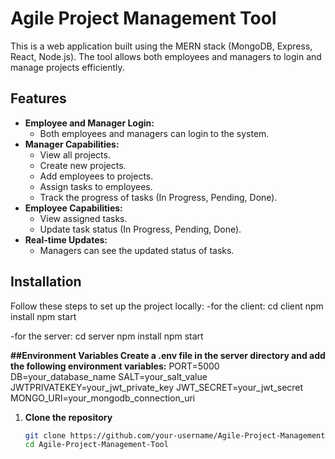 # Agile Project Management Tool

This is a web application built using the MERN stack (MongoDB, Express, React, Node.js). The tool allows both employees and managers to login and manage projects efficiently.

## Features
- **Employee and Manager Login:**
  - Both employees and managers can login to the system.
- **Manager Capabilities:**
  - View all projects.
  - Create new projects.
  - Add employees to projects.
  - Assign tasks to employees.
  - Track the progress of tasks (In Progress, Pending, Done).
- **Employee Capabilities:**
  - View assigned tasks.
  - Update task status (In Progress, Pending, Done).
- **Real-time Updates:**
  - Managers can see the updated status of tasks.

## Installation
Follow these steps to set up the project locally:
-for the client:
cd client
npm install
npm start

-for the server:
cd server
npm install
npm start

**##Environment Variables
Create a .env file in the server directory and add the following environment variables:**
PORT=5000
DB=your_database_name
SALT=your_salt_value
JWTPRIVATEKEY=your_jwt_private_key
JWT_SECRET=your_jwt_secret
MONGO_URI=your_mongodb_connection_uri



1. **Clone the repository**
   ```sh
   git clone https://github.com/your-username/Agile-Project-Management-Tool.git
   cd Agile-Project-Management-Tool
